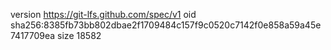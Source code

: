 version https://git-lfs.github.com/spec/v1
oid sha256:8385fb73bb802dbae2f1709484c157f9c0520c7142f0e858a59a45e7417709ea
size 18582
